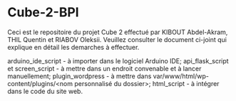 ﻿# Cube-2-BPI
Ceci est le repositoire du projet Cube 2 effectué par KIBOUT Abdel-Akram, THIL Quentin et RIABOV Oleksii. Veuillez consulter le document ci-joint qui explique en détail les demarches à effectuer.

arduino_ide_script - à importer dans le logiciel Arduino IDE; 
api_flask_script et screen_script - à mettre dans un endroit convenable et à lancer manuellement; 
plugin_wordpress - à mettre dans var/www/html/wp-content/plugins/<nom personnalisé du dossier>; 
html_script - à intégrer dans le code du site web. 
